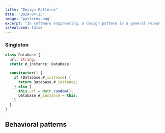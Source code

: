```yaml
---
title: "Design Patterns"
date: "2024-04-25"
image: "patterns.png"
excerpt: "In software engineering, a design pattern is a general repeatable solution to a commonly occurring problem in software design."
isFeatured: false
---
```


### Singleton

```typescript
class Database {
  url: string;
  static #_instance: Database;

  constructor() {
    if (Database.#_instance) {
      return Database.#_instance;
    } else {
      this.url = Math.random();
      Database.#_instance = this;
    }
  }
}
```

## Behavioral patterns
